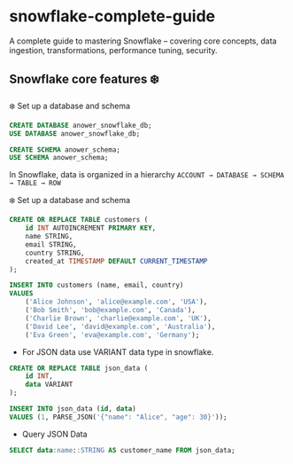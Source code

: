 # snowflake-complete-guide
A complete guide to mastering Snowflake – covering core concepts, data ingestion, transformations, performance tuning, security.

## Snowflake core features ❄️

❄️ Set up a database and schema

```sql
CREATE DATABASE anower_snowflake_db;
USE DATABASE anower_snowflake_db;

CREATE SCHEMA anower_schema;
USE SCHEMA anower_schema;
```
In Snowflake, data is organized in a hierarchy `ACCOUNT → DATABASE → SCHEMA → TABLE → ROW`

❄️ Set up a database and schema

```sql
CREATE OR REPLACE TABLE customers (
    id INT AUTOINCREMENT PRIMARY KEY,
    name STRING,
    email STRING,
    country STRING,
    created_at TIMESTAMP DEFAULT CURRENT_TIMESTAMP
);
```

```sql
INSERT INTO customers (name, email, country)
VALUES 
    ('Alice Johnson', 'alice@example.com', 'USA'),
    ('Bob Smith', 'bob@example.com', 'Canada'),
    ('Charlie Brown', 'charlie@example.com', 'UK'),
    ('David Lee', 'david@example.com', 'Australia'),
    ('Eva Green', 'eva@example.com', 'Germany');
```

- For JSON data use VARIANT data type in snowflake.

```sql
CREATE OR REPLACE TABLE json_data (
    id INT,
    data VARIANT
);
```

```sql
INSERT INTO json_data (id, data) 
VALUES (1, PARSE_JSON('{"name": "Alice", "age": 30}'));
```

- Query JSON Data

```sql
SELECT data:name::STRING AS customer_name FROM json_data;
```

